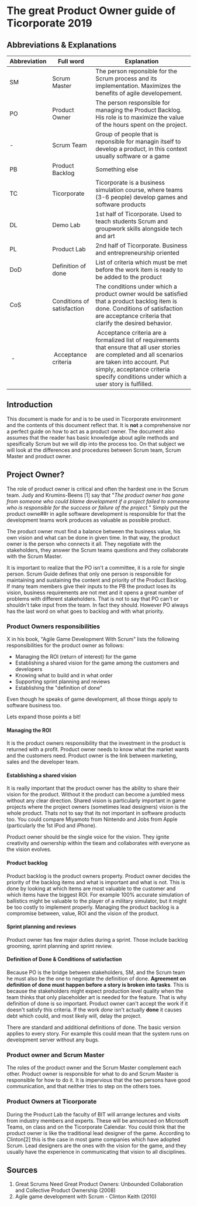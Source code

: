# The great Product Owner guide of Ticorporate 2019

## Abbreviations & Explanations

| Abbreviation | Full word                  | Explanation                                                                                                                                                                              |
| ------------ | -------------------------- | ---------------------------------------------------------------------------------------------------------------------------------------------------------------------------------------- |
| SM           | Scrum Master               | The person reponsible for the Scrum process and its implementation. Maximizes the benefits of agile developement.                                                                        |
| PO           | Product Owner              | The person responsible for managing the Product Backlog. His role is to maximize the value of the hours spent on the project.                                                            |
| -            | Scrum Team                 | Group of people that is reponsible for managin itself to develop a product, in this context usually software or a game                                                                   |
| PB           | Product Backlog            | Something else                                                                                                                                                                           |
| TC           | Ticorporate                | Ticorporate is a business simulation course, where teams (3-6 people) develop games and software products                                                                                |
| DL           | Demo Lab                   | 1st half of Ticorporate. Used to teach students Scrum and groupwork skills alongside tech and art                                                                                        |
| PL           | Product Lab                | 2nd half of Ticorporate. Business and entrepreneurship oriented                                                                                                                          |
| DoD          | Definition of done         | List of criteria which must be met before the work item is ready to be added to the product                                                                                              |
| CoS          | Conditions of satisfaction | The conditions under which a product owner would be satisfied that a product backlog item is done. Conditions of satisfaction are acceptance criteria that clarify the desired behavior. |
| - | Acceptance criteria | Acceptance criteria are a formalized list of requirements that ensure that all user stories are completed and all scenarios are taken into account. Put simply, acceptance criteria specify conditions under which a user story is fulfilled.|

## Introduction

This document is made for and is to be used in Ticorporate environment and the contents of this document reflect that. It is **not** a comprehensive nor a perfect guide on how to act as a product owner. The document also assumes that the reader has basic knowledge about agile methods and spesifically Scrum but we will dip into the process too. On that subject we will look at the differences and procedures between Scrum team, Scrum Master and product owner.

## Project Owner?

The role of product owner is critical and often the hardest one in the Scrum team. Judy and Krumins-Beens [1] say that "*The product owner has gone from someone who could blame development if a project failed to someone who is responsible for the success or failure of the project.*" Simply put the product owne##r in agile software development is responsible for that the development teams work produces as valuable as possible product.

The product owner must find a balance between the business value, his own vision and what can be done in given time. In that way, the product owner is the person who connects it all. They negotiate with the stakeholders, they answer the Scrum teams questions and they collaborate with the Scrum Master.

It is important to realize that the PO isn't a committee, it is a role for single person. Scrum Guide defines that only one person is responsible for maintaining and sustaining the content and priority of the Product Backlog. If many team members give their inputs to the PB the product loses its vision, business requirements are not met and it opens a great number of problems with different stakeholders. That is not to say that PO can't or shouldn't take input from the team. In fact they should. However PO always has the last word on what goes to backlog and with what priority.

### Product Owners responsibilities

X in his book, "Agile Game Development With Scrum" lists the following responsibilities for the product owner as follows:

* Managing the ROI (return of interest) for the game
* Establishing a shared vision for the game among the customers and developers
* Knowing what to build and in what order
* Supporting sprint planning and reviews
* Establishing the "definition of done"

Even though he speaks of game development, all those things apply to software business too.

Lets expand those points a bit!

#### Managing the ROI

It is the product owners responsibility that the investment in the product is returned with a profit. Product owner needs to know what the market wants and the customers need. Product owner is the link between marketing, sales and the developer team.

#### Establishing a shared vision

It is really important that the product owner has the ability to share their vision for the product. Without it the product can become a jumbled mess without any clear direction. Shared vision is particularly important in game projects where the project owners (sometimes lead designers) vision is the whole product. Thats not to say that its not important in software products too. You could compare Miyamoto from Nintendo and Jobs from Apple (particularly the 1st iPod and iPhone).

Product owner should be the single voice for the vision. They ignite creativity and ownership within the tieam and collaborates with everyone as the vision evolves.

#### Product backlog

Product backlog is the product owners property. Product owner decides the priority of the backlog items and what is important and what is not. This is done by looking at which items are most valuable to the customer and which items have the biggest ROI. For example 100% accurate simulation of ballistics might be valuable to the player of a military simulator, but it might be too costly to implement properly. Managing the product backlog is a compromise between, value, ROI and the vision of the product.

#### Sprint planning and reviews

Product owner has few major duties during a sprint. Those include backlog grooming, sprint planning and sprint review.

#### Definition of Done & Conditions of satisfaction

Because PO is the bridge between stakeholders, SM, and the Scrum team he must also be the one to negotiate the definition of done. **Agreement on definition of done must happen before a story is broken into tasks**. This is because the stakeholders might expect production level quality when the team thinks that only placeholder art is needed for the feature. That is why definition of done is so important. Product owner can't accept the work if it doesn't satisfy this criteria. If the work *done* isn't actually **done** it causes debt which could, and most likely will, delay the project.

There are standard and additional definitions of done. The basic version applies to every story. For example this could mean that the system runs on development server without any bugs.

### Product owner and Scrum Master

The roles of the product owner and the Scrum Master complement each other. Product owner is responsible for what to do and Scrum Master is responsible for how to do it. It is impervious that the two persons have good communication, and that neither tries to step on the others toes.

### Product Owners at Ticorporate

During the Product Lab the faculty of BIT will arrange lectures and visits from industry members and experts. These will be announced on Microsoft Teams, on class and on the Ticorporate Calendar.  You could think that the product owner is like the traditional lead designer of the game. According to Clinton[2] this is the case in most game companies which have adopted Scrum.  Lead designers are the ones with the vision for the game, and they usually have the experience in communicating that vision to all disciplines.

## Sources

1. Great Scrums Need Great Product Owners: Unbounded Collaboration and Collective Product Ownership (2008)
2. Agile game development with Scrum - Clinton Keith (2010)
